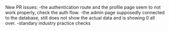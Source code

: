 New PR issues:
-the authentication route and the profile page seem to not work properly, check the auth flow.
-the admin page supposedly connected to the database, still does not show the actual data and is showing 0 all over. 
-standary industry practice checks

